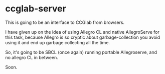 # ccglab-server
This is going to be an interface to CCGlab from browsers.

I have given up on the idea of using Allegro CL and native AllegroServe for this task, because Allegro is
so cryptic about garbage-collection you avoid using it and end up garbage collecting all the time.

So, it's going to be SBCL (once again) running portable Allegroserve, and no allegro CL in between.

Soon.
